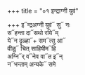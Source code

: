 +++
title = "०१ इन्द्राग्नी युवं"

+++
इ᳓न्द्रअग्नी युवं᳓ सु᳓ नः  
स᳓हन्ता दा᳓सथो रयि᳓म्  
ये᳓न दॄळ्हा᳓+ सम᳓त्सु आ᳓  
वीळु᳓ चित् साहिषीम᳓हि  
अग्नि᳓र् व᳓नेव वा᳓त इ᳓न्  
न᳓भन्ताम् अन्यके᳓ समे
